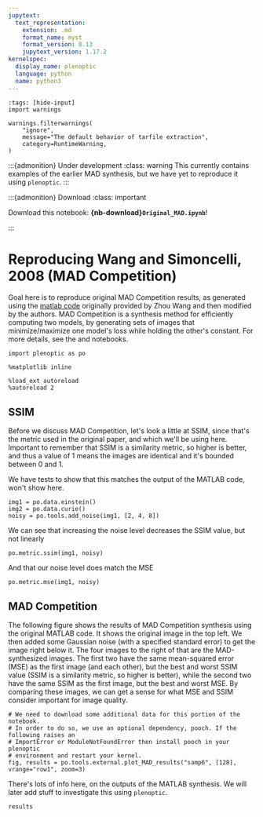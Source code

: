 ```yaml
---
jupytext:
  text_representation:
    extension: .md
    format_name: myst
    format_version: 0.13
    jupytext_version: 1.17.2
kernelspec:
  display_name: plenoptic
  language: python
  name: python3
---
```


```{code-cell} ipython3
:tags: [hide-input]
import warnings

warnings.filterwarnings(
    "ignore",
    message="The default behavior of tarfile extraction",
    category=RuntimeWarning,
)
```
:::{admonition} Under development
:class: warning
This currently contains examples of the earlier MAD synthesis, but we have yet to reproduce it using `plenoptic`.
:::

:::{admonition} Download
:class: important

Download this notebook: **{nb-download}`Original_MAD.ipynb`**!

:::

# Reproducing Wang and Simoncelli, 2008 (MAD Competition)

Goal here is to reproduce original MAD Competition results, as generated using the [matlab code](https://github.com/LabForComputationalVision/MAD_Competition) originally provided by Zhou Wang and then modified by the authors. MAD Competition is a synthesis method for efficiently computing two models, by generating sets of images that minimize/maximize one model's loss while holding the other's constant. For more details, see the [](mad-nb) and [](mad-concept) notebooks.

```{code-cell} ipython3
import plenoptic as po

%matplotlib inline

%load_ext autoreload
%autoreload 2
```

## SSIM

Before we discuss MAD Competition, let's look a little at SSIM, since that's the metric used in the original paper, and which we'll be using here. Important to remember that SSIM is a similarity metric, so higher is better, and thus a value of 1 means the images are identical and it's bounded between 0 and 1.

We have tests to show that this matches the output of the MATLAB code, won't show here.

```{code-cell} ipython3
img1 = po.data.einstein()
img2 = po.data.curie()
noisy = po.tools.add_noise(img1, [2, 4, 8])
```

We can see that increasing the noise level decreases the SSIM value, but not linearly

```{code-cell} ipython3
po.metric.ssim(img1, noisy)
```

And that our noise level does match the MSE

```{code-cell} ipython3
po.metric.mse(img1, noisy)
```

## MAD Competition

The following figure shows the results of MAD Competition synthesis using the original MATLAB code. It shows the original image in the top left. We then added some Gaussian noise (with a specified standard error) to get the image right below it. The four images to the right of that are the MAD-synthesized images. The first two have the same mean-squared error (MSE) as the first image (and each other), but the best and worst SSIM value (SSIM is a similarity metric, so higher is better), while the second two have the same SSIM as the first image, but the best and worst MSE. By comparing these images, we can get a sense for what MSE and SSIM consider important for image quality.

```{code-cell} ipython3
# We need to download some additional data for this portion of the notebook.
# In order to do so, we use an optional dependency, pooch. If the following raises an
# ImportError or ModuleNotFoundError then install pooch in your plenoptic
# environment and restart your kernel.
fig, results = po.tools.external.plot_MAD_results("samp6", [128], vrange="row1", zoom=3)
```

There's lots of info here, on the outputs of the MATLAB synthesis. We will later add stuff to investigate this using `plenoptic`.

```{code-cell} ipython3
results
```
